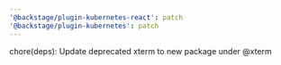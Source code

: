 ```yaml
---
'@backstage/plugin-kubernetes-react': patch
'@backstage/plugin-kubernetes': patch
---
```


chore(deps): Update deprecated xterm to new package under @xterm
